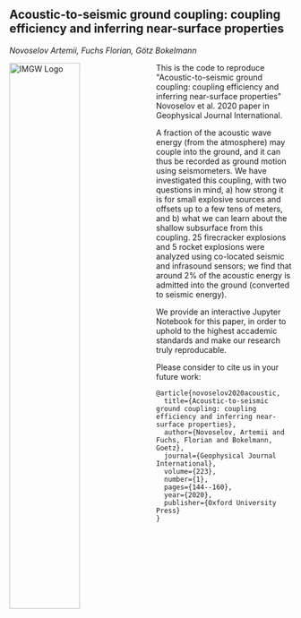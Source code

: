 ## Acoustic-to-seismic ground coupling: coupling efficiency and inferring near-surface properties
_Novoselov Artemii, Fuchs Florian, G&ouml;tz Bokelmann_

<img src="https://img.univie.ac.at/fileadmin/user_upload/i_img/documents_imgw/graphic/logo_imgw_color_with_text_2100x660.png"
     alt="IMGW Logo"
     style="float: left; margin-right: 10px;" width=50%/>

This is the code to reproduce "Acoustic-to-seismic ground coupling: coupling efficiency and inferring near-surface properties" Novoselov et al. 2020 paper in Geophysical Journal International.

A fraction of the acoustic wave energy (from the atmosphere) may couple into the ground, and it can thus be recorded as ground motion using seismometers. We have investigated this coupling, with two questions in mind, a) how strong it is for small explosive sources and offsets up to a few tens of meters, and b) what we can learn about the shallow subsurface from this coupling. 25 firecracker explosions and 5 rocket explosions were analyzed using co-located seismic and infrasound sensors; we find that around 2% of the acoustic energy is admitted into the ground (converted to seismic energy).

We provide an interactive Jupyter Notebook for this paper, in order to uphold to the highest accademic standards and make our research truly reproducable.

Please consider to cite us in your future work:

```
@article{novoselov2020acoustic,
  title={Acoustic-to-seismic ground coupling: coupling efficiency and inferring near-surface properties},
  author={Novoselov, Artemii and Fuchs, Florian and Bokelmann, Goetz},
  journal={Geophysical Journal International},
  volume={223},
  number={1},
  pages={144--160},
  year={2020},
  publisher={Oxford University Press}
}
```
